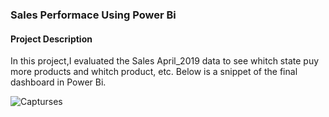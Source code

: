 ### Sales Performace Using Power Bi
#### Project Description
In this project,I evaluated the Sales April_2019 data to see whitch state puy more products and whitch product, etc.
Below is a snippet of the final dashboard in Power Bi.

![Capturses](https://user-images.githubusercontent.com/68142873/232280203-8f639be7-a158-40b5-8917-9ffd6d704196.PNG)
